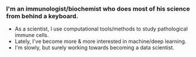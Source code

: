 ### I'm an immunologist/biochemist who does most of his science from behind a keyboard.
- As a scientist, I use computational tools/methods to study pathological immune cells.
- Lately, I've become more & more interested in machine/deep learning.
- I'm slowly, but surely working towards becoming a data scientist.

<!--
**chrish935/chrish935** is a ✨ _special_ ✨ repository because its `README.md` (this file) appears on your GitHub profile.

Here are some ideas to get you started:

- 🔭 I’m currently working on ...
- 🌱 I’m currently learning ...
- 👯 I’m looking to collaborate on ...
- 🤔 I’m looking for help with ...
- 💬 Ask me about ...
- 📫 How to reach me: ...
- 😄 Pronouns: ...
- ⚡ Fun fact: ...
-->
